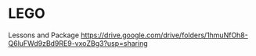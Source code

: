 # LEGO
 
Lessons and Package
https://drive.google.com/drive/folders/1hmuNfOh8-Q6luFWd9zBd9RE9-vxoZBg3?usp=sharing